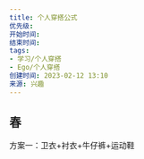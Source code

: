```yaml
---
title: 个人穿搭公式
优先级: 
开始时间: 
结束时间: 
tags: 
- 学习/个人穿搭
- Ego/个人穿搭
创建时间: 2023-02-12 13:10
来源: 兴趣
---
```


## 春
方案一：卫衣+衬衣+牛仔裤+运动鞋